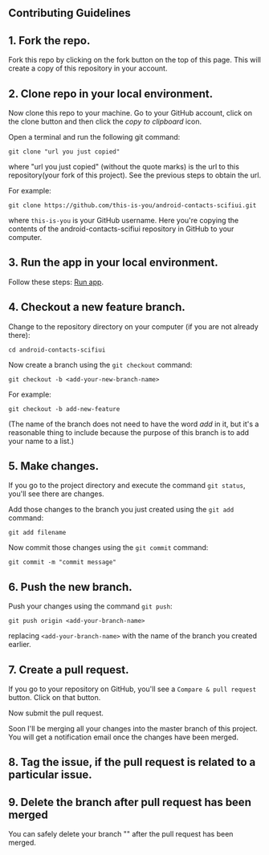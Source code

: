 ## Contributing Guidelines

## 1. Fork the repo.
Fork this repo by clicking on the fork button on the top of this page.
This will create a copy of this repository in your account.
## 2. Clone repo in your local environment.
Now clone this repo to your machine. Go to your GitHub account, click on the clone button and then click the *copy to clipboard* icon.

Open a terminal and run the following git command:

```
git clone "url you just copied"
```
where "url you just copied" (without the quote marks) is the url to this repository(your fork of this project). See the previous steps to obtain the url.


For example:
```
git clone https://github.com/this-is-you/android-contacts-scifiui.git
```
where `this-is-you` is your GitHub username. Here you're copying the contents of the android-contacts-scifiui repository in GitHub to your computer.
## 3. Run the app in your local environment. 
Follow these steps: [Run app](https://github.com/arshadkazmi42/android-contacts-scifiui#getting-started).

## 4. Checkout a new feature branch.
Change to the repository directory on your computer (if you are not already there):

```
cd android-contacts-scifiui
```
Now create a branch using the `git checkout` command:
```
git checkout -b <add-your-new-branch-name>
```
For example:
```
git checkout -b add-new-feature
```
(The name of the branch does not need to have the word *add* in it, but it's a reasonable thing to include because the purpose of this branch is to add your name to a list.)
## 5. Make changes.
   
If you go to the project directory and execute the command `git status`, you'll see there are changes. 


Add those changes to the branch you just created using the `git add` command:

```
git add filename
```

Now commit those changes using the `git commit` command:
```
git commit -m "commit message"
```
  
## 6. Push the new branch.
Push your changes using the command `git push`:
```
git push origin <add-your-branch-name>
```
replacing `<add-your-branch-name>` with the name of the branch you created earlier.

## 7. Create a pull request.
If you go to your repository on GitHub, you'll see a  `Compare & pull request` button.  Click on that button.

Now submit the pull request.

Soon I'll be merging all your changes into the master branch of this project. You will get a notification email once the changes have been merged.
## 8. Tag the issue, if the pull request is related to a particular issue.

## 9. Delete the branch after pull request has been merged

You can safely delete your branch "<add-your-branch-name>" after the pull request has been merged.
